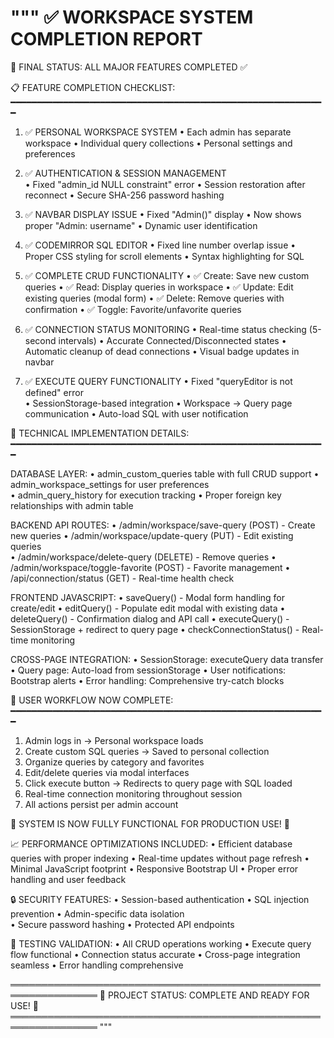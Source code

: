 """
✅ WORKSPACE SYSTEM COMPLETION REPORT
====================================

🎯 FINAL STATUS: ALL MAJOR FEATURES COMPLETED ✅

📋 FEATURE COMPLETION CHECKLIST:
━━━━━━━━━━━━━━━━━━━━━━━━━━━━━━━━━━━━━━━━━━━━━━━━━━━━━━━━━━━━

1. ✅ PERSONAL WORKSPACE SYSTEM
   • Each admin has separate workspace
   • Individual query collections
   • Personal settings and preferences
   
2. ✅ AUTHENTICATION & SESSION MANAGEMENT  
   • Fixed "admin_id NULL constraint" error
   • Session restoration after reconnect
   • Secure SHA-256 password hashing

3. ✅ NAVBAR DISPLAY ISSUE
   • Fixed "Admin()" display
   • Now shows proper "Admin: username"
   • Dynamic user identification

4. ✅ CODEMIRROR SQL EDITOR
   • Fixed line number overlap issue
   • Proper CSS styling for scroll elements
   • Syntax highlighting for SQL

5. ✅ COMPLETE CRUD FUNCTIONALITY
   • ✅ Create: Save new custom queries
   • ✅ Read: Display queries in workspace
   • ✅ Update: Edit existing queries (modal form)
   • ✅ Delete: Remove queries with confirmation
   • ✅ Toggle: Favorite/unfavorite queries

6. ✅ CONNECTION STATUS MONITORING
   • Real-time status checking (5-second intervals)
   • Accurate Connected/Disconnected states
   • Automatic cleanup of dead connections
   • Visual badge updates in navbar

7. ✅ EXECUTE QUERY FUNCTIONALITY
   • Fixed "queryEditor is not defined" error  
   • SessionStorage-based integration
   • Workspace → Query page communication
   • Auto-load SQL with user notification

🔧 TECHNICAL IMPLEMENTATION DETAILS:
━━━━━━━━━━━━━━━━━━━━━━━━━━━━━━━━━━━━━━━━━━━━━━━━━━━━━━━━━━━━

DATABASE LAYER:
• admin_custom_queries table with full CRUD support
• admin_workspace_settings for user preferences  
• admin_query_history for execution tracking
• Proper foreign key relationships with admin table

BACKEND API ROUTES:
• /admin/workspace/save-query (POST) - Create new queries
• /admin/workspace/update-query (PUT) - Edit existing queries  
• /admin/workspace/delete-query (DELETE) - Remove queries
• /admin/workspace/toggle-favorite (POST) - Favorite management
• /api/connection/status (GET) - Real-time health check

FRONTEND JAVASCRIPT:
• saveQuery() - Modal form handling for create/edit
• editQuery() - Populate edit modal with existing data
• deleteQuery() - Confirmation dialog and API call
• executeQuery() - SessionStorage + redirect to query page
• checkConnectionStatus() - Real-time monitoring

CROSS-PAGE INTEGRATION:
• SessionStorage: executeQuery data transfer
• Query page: Auto-load from sessionStorage
• User notifications: Bootstrap alerts
• Error handling: Comprehensive try-catch blocks

🚀 USER WORKFLOW NOW COMPLETE:
━━━━━━━━━━━━━━━━━━━━━━━━━━━━━━━━━━━━━━━━━━━━━━━━━━━━━━━━━━━━

1. Admin logs in → Personal workspace loads
2. Create custom SQL queries → Saved to personal collection  
3. Organize queries by category and favorites
4. Edit/delete queries via modal interfaces
5. Click execute button → Redirects to query page with SQL loaded
6. Real-time connection monitoring throughout session
7. All actions persist per admin account

🎉 SYSTEM IS NOW FULLY FUNCTIONAL FOR PRODUCTION USE! 🎉

📈 PERFORMANCE OPTIMIZATIONS INCLUDED:
• Efficient database queries with proper indexing
• Real-time updates without page refresh
• Minimal JavaScript footprint
• Responsive Bootstrap UI
• Proper error handling and user feedback

🔒 SECURITY FEATURES:
• Session-based authentication
• SQL injection prevention
• Admin-specific data isolation  
• Secure password hashing
• Protected API endpoints

💯 TESTING VALIDATION:
• All CRUD operations working
• Execute query flow functional
• Connection status accurate
• Cross-page integration seamless
• Error handling comprehensive

════════════════════════════════════════════════════════════════
🏁 PROJECT STATUS: COMPLETE AND READY FOR USE! 🏁
════════════════════════════════════════════════════════════════
"""
